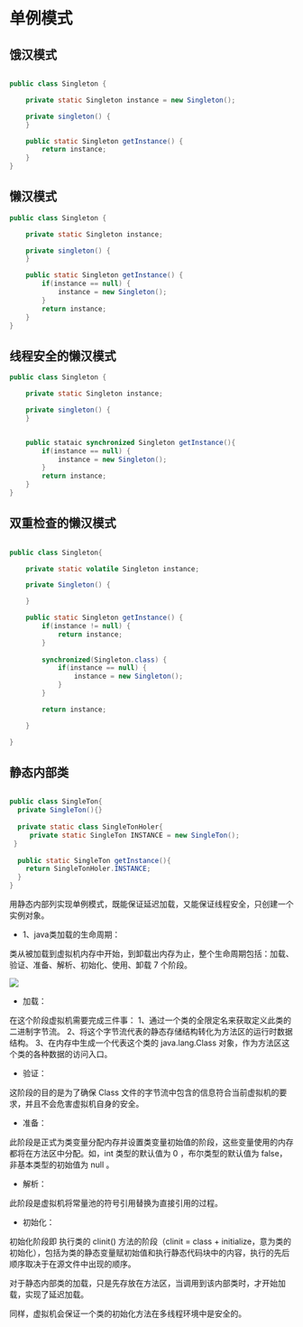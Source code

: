
# 单例模式

## 饿汉模式

```java

public class Singleton {

	private static Singleton instance = new Singleton();

	private singleton() {
	}

	public static Singleton getInstance() {
		return instance;
	}
}

```

## 懒汉模式

```java
public class Singleton {

	private static Singleton instance;

	private singleton() {
	}

	public static Singleton getInstance() {
		if(instance == null) {
			instance = new Singleton();
		}
		return instance;
	}
}
```

## 线程安全的懒汉模式
```java
public class Singleton {

	private static Singleton instance;

	private singleton() {
	}


	public stataic synchronized Singleton getInstance(){
		if(instance == null) {
			instance = new Singleton();
		}
		return instance;
	}
}

```

## 双重检查的懒汉模式
```java

public class Singleton{

	private static volatile Singleton instance;

	private Singleton() {

	}

	public static Singleton getInstance() {
		if(instance != null) {
			return instance;
		}
		
		synchronized(Singleton.class) {
			if(instance == null) {
				instance = new Singleton();
			}
		}

		return instance;

	}

}

```

## 静态内部类
```java

public class SingleTon{
  private SingleTon(){}
 
  private static class SingleTonHoler{
     private static SingleTon INSTANCE = new SingleTon();
 }
 
  public static SingleTon getInstance(){
    return SingleTonHoler.INSTANCE;
  }
}

```

用静态内部列实现单例模式，既能保证延迟加载，又能保证线程安全，只创建一个实例对象。

* 1、java类加载的生命周期：


类从被加载到虚拟机内存中开始，到卸载出内存为止，整个生命周期包括：加载、验证、准备、解析、初始化、使用、卸载 7 个阶段。

![](https://upload-images.jianshu.io/upload_images/2756772-76402efe48ae130e.jpg)

* 加载：

在这个阶段虚拟机需要完成三件事：
1、通过一个类的全限定名来获取定义此类的二进制字节流。
2、将这个字节流代表的静态存储结构转化为方法区的运行时数据结构。
3、在内存中生成一个代表这个类的 java.lang.Class 对象，作为方法区这个类的各种数据的访问入口。

* 验证：

这阶段的目的是为了确保 Class 文件的字节流中包含的信息符合当前虚拟机的要求，并且不会危害虚拟机自身的安全。

* 准备：

此阶段是正式为类变量分配内存并设置类变量初始值的阶段，这些变量使用的内存都将在方法区中分配。如，int 类型的默认值为 0 ，布尔类型的默认值为 false，非基本类型的初始值为 null 。

* 解析：

此阶段是虚拟机将常量池的符号引用替换为直接引用的过程。


* 初始化：

初始化阶段即 执行类的 clinit() 方法的阶段（clinit = class + initialize，意为类的初始化），包括为类的静态变量赋初始值和执行静态代码块中的内容，执行的先后顺序取决于在源文件中出现的顺序。

对于静态内部类的加载，只是先存放在方法区，当调用到该内部类时，才开始加载，实现了延迟加载。

同样，虚拟机会保证一个类的初始化方法在多线程环境中是安全的。

